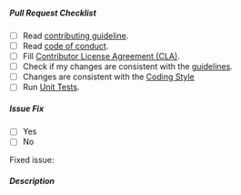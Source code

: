 <!-- tensorflow pull request template -->

##### Pull Request Checklist
<!-- Before sending your pull requests, make sure you followed this list and tick all items -->
- [ ] Read [contributing guideline](CONTRIBUTING.md).
- [ ] Read [code of conduct](CODE_OF_CONDUCT.md).
- [ ] Fill [Contributor License Agreement (CLA)](https://cla.developers.google.com/).
- [ ] Check if my changes are consistent with the [guidelines](https://github.com/tensorflow/tensorflow/blob/master/CONTRIBUTING.md#general-guidelines-and-philosophy-for-contribution).
- [ ] Changes are consistent with the [Coding Style](https://github.com/tensorflow/tensorflow/blob/master/CONTRIBUTING.md#c-coding-style)
- [ ] Run [Unit Tests](https://github.com/tensorflow/tensorflow/blob/master/CONTRIBUTING.md#running-unit-tests).

##### Issue Fix
<!-- Does this pull request fix any issue ? -->
- [ ] Yes
- [ ] No

Fixed issue:

##### Description
<!-- Detailed description of what you've done -->
